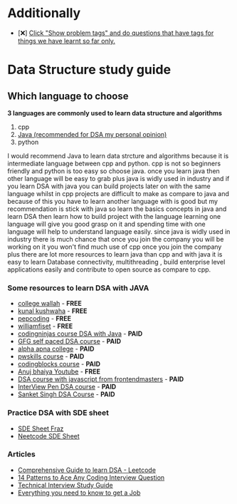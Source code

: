 # Additionally

- [❌] [Click "Show problem tags" and do questions that have tags for things we have learnt so far only.](https://leetcode.com/tag/string/)

# Data Structure study guide

## Which language to choose

<strong>3 languages are commonly used to learn data structure and algorithms</strong>

1. cpp
2. [Java (recommended for DSA my personal opinion)](https://www.youtube.com/watch?v=GOiDf1wSMts&list=TLPQMDUwNDIwMjN7gyV731zMPA&index=2&ab_channel=ApnaCollege)
3. python

I would recommend Java to learn data strcture and algorithms because it is intermediate language
between cpp and python. cpp is not so beginners friendly and python is too easy so choose java. once you learn java then other language will be easy to grab plus java is widly used in industry and if you learn DSA with java you can build projects later on with the same language whilst in cpp projects are difficult to make as compare to java and because of this you have to learn another language with is good but my recommendation is stick with java so learn the basics concepts in java and learn DSA then learn how to build project with the language learning one language will give you good grasp on it and spending time with one language will help to understand language easily. since java is widly used in industry there is much chance that once you join the company you will be working on it you won't find much use of cpp once you join the company plus there are lot more resources to learn java than cpp and with java it is easy to learn Database connectivity, multithreading , build enterprise level applications easily and contribute to open source as compare to cpp.

### Some resources to learn DSA with JAVA

- [college wallah](https://www.example.com) - <strong>FREE</strong>
- [kunal kushwaha](https://www.example.com) - <strong>FREE</strong>
- [pepcoding](https://www.example.com) - <strong>FREE</strong>
- [williamfiset](https://www.example.com) - <strong>FREE</strong>
- [codingninjas course DSA with Java](https://www.example.com) - <strong>PAID</strong>
- [GFG self paced DSA course](https://www.example.com) - <strong>PAID</strong>
- [alpha apna college](https://www.example.com) - <strong>PAID</strong>
- [pwskills course](https://pwskills.com/category/Java-with-DSA-&-System-Design) - <strong>PAID</strong>
- [codingblocks course](https://online.codingblocks.com/courses/data-structures-and-algorithms-online-course-java-algo) - <strong>PAID</strong>
- [Anuj bhaiya Youtube](https://www.youtube.com/@AnujBhaiya) - <strong>FREE</strong>
- [DSA course with javascript from frontendmasters](https://frontendmasters.com/courses/algorithms/) - <strong>PAID</strong>
- [InterView Pen DSA course](https://interviewpen.com/) - <strong>PAID</strong>
- [Sanket Singh DSA Course](https://www.algocamp.io/) - <strong>PAID</strong>
### Practice DSA with SDE sheet
- [SDE Sheet Fraz](https://leadcoding.in/dsa-sheet/)
- [Neetcode SDE Sheet](https://neetcode.io/practice)
### Articles

- [Comprehensive Guide to learn DSA - Leetcode](https://leetcode.com/discuss/general-discussion/494279/Comprehensive-Data-Structure-and-Algorithm-Study-Guide)
- [14 Patterns to Ace Any Coding Interview Question](https://grokkingtechinterview.com/14-patterns-to-ace-any-coding-interview-question-c5bb3357f6ed)
- [Technical Interview Study Guide](https://github.com/khanhnamle1994/technical-interview-prep/blob/master/Technical-Interview-Study-Guide.pdf)
- [Everything you need to know to get a Job](https://github.com/kdn251/interviews#articles)
